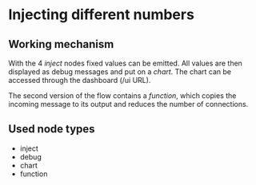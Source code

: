 # Injecting different numbers

## Working mechanism

With the 4 *inject* nodes fixed values can be emitted. All values are then displayed as
debug messages and put on a *chart*. The chart can be accessed through the dashboard (/ui URL).

The second version of the flow contains a *function*, which copies the incoming message to
its output and reduces the number of connections.

## Used node types

* inject
* debug
* chart
* function

